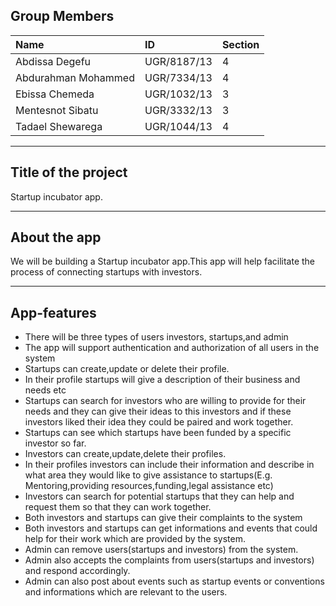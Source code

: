 ## Group Members
|Name|ID|Section|
|:-|:-|:-|
|Abdissa Degefu|UGR/8187/13|4|
|Abdurahman Mohammed|UGR/7334/13|4|
|Ebissa Chemeda|UGR/1032/13|3|
|Mentesnot Sibatu|UGR/3332/13|3|
|Tadael Shewarega|UGR/1044/13|4|

---

## Title of the project

<p>Startup incubator app.</p>

---

## About the app

<p>We will be building a Startup incubator app.This app will help facilitate the process of connecting startups with investors.</p>

---

## App-features
<ul>
<li>There will be three types of users investors, startups,and admin</li>
<li>The app will support authentication and authorization of all users in the system</li>
<li>Startups can create,update or delete their profile.</li>
<li>In their profile startups will give a description of their business and needs etc</li>
<li>Startups can search for investors who are willing to provide for their needs and they can give their ideas to this investors and if these investors liked their idea they could be paired and work together.</li>
<li>Startups can see which startups have been funded by a specific investor so far.</li>
<li>Investors can create,update,delete their profiles.</li>
<li>In their profiles investors can include their information and describe in what area they would like to give assistance to startups(E.g. Mentoring,providing resources,funding,legal assistance etc)</li>
<li>Investors can search for potential startups that they can help
and request them so that they can work together.</li>
<li>Both investors and startups can give their complaints to the system</li>
<li>Both investors and startups can get informations and events that could help for their work which are provided by the system.</li>
<li>Admin can remove users(startups and investors) from the system.</li>
<li>Admin also accepts the complaints from users(startups and investors) and respond accordingly.</li>
<li>Admin can also post about events such as startup events or conventions and informations which are relevant to the users.</li>
</ul>
